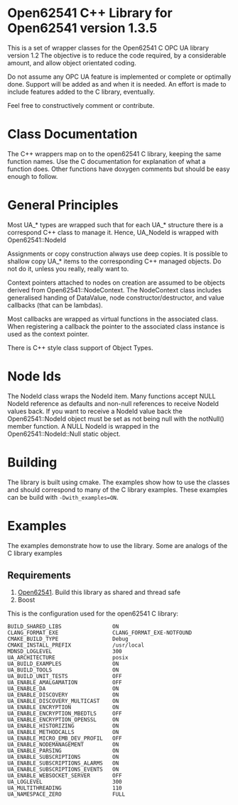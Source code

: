 # Open62541 C++ Library for Open62541 version 1.3.5

This is a set of wrapper classes for the Open62541 C OPC UA library version 1.2 The objective is to reduce the code 
required, by a considerable amount, and allow object orientated coding.

Do not assume any OPC UA feature is implemented or complete or optimally done. Support will be added as and when 
it is needed. An effort is made to include features added to the C library, eventually.

Feel free to constructively comment or contribute.

# Class Documentation

The C++ wrappers map on to the open62541 C library, keeping the same function names. Use the C documentation for explanation of what a function does. Other functions have doxygen comments but should be easy enough to follow.


# General Principles

Most UA_* types are wrapped such that for each UA_* structure there is a correspond C++ class to manage it. Hence,
UA_NodeId is wrapped with Open62541::NodeId

Assignments or copy construction always use deep copies. It is possible to shallow copy UA_* items to the 
corresponding C++ managed objects. Do not do it, unless you really, really want to.

Context pointers attached to nodes on creation are assumed to be objects derived from Open62541::NodeContext. The 
NodeContext class includes generalised handing of DataValue, node constructor/destructor, and value callbacks (that can be lambdas).

Most callbacks are wrapped as virtual functions in the associated class. When registering a callback the pointer to the associated class instance is used as the context pointer.

There is C++ style class support of Object Types.

# Node Ids

The NodeId class wraps the NodeId item. Many functions accept NULL NodeId reference as defaults and non-null references to receive NodeId values back. If you want to receive a NodeId value back the Open62541::NodeId object must be set as not being null with the notNull() member function. A NULL NodeId is wrapped in the Open62541::NodeId::Null static object.

# Building

The library is built using cmake. The examples show how to use the classes and should correspond to many of the C 
library examples. These examples can be build with `-Dwith_examples=ON`.

# Examples

The examples demonstrate how to use the library.  Some are analogs of the C library examples

## Requirements

1.  [Open62541](https://github.com/open62541/open62541). Build this library as shared and thread safe
2.  Boost

This is the configuration used for the open62541 C library:
```
BUILD_SHARED_LIBS                ON
CLANG_FORMAT_EXE                 CLANG_FORMAT_EXE-NOTFOUND
CMAKE_BUILD_TYPE                 Debug
CMAKE_INSTALL_PREFIX             /usr/local
MDNSD_LOGLEVEL                   300
UA_ARCHITECTURE                  posix
UA_BUILD_EXAMPLES                ON
UA_BUILD_TOOLS                   ON
UA_BUILD_UNIT_TESTS              OFF
UA_ENABLE_AMALGAMATION           OFF
UA_ENABLE_DA                     ON
UA_ENABLE_DISCOVERY              ON
UA_ENABLE_DISCOVERY_MULTICAST    ON
UA_ENABLE_ENCRYPTION             ON
UA_ENABLE_ENCRYPTION_MBEDTLS     OFF
UA_ENABLE_ENCRYPTION_OPENSSL     ON
UA_ENABLE_HISTORIZING            ON
UA_ENABLE_METHODCALLS            ON
UA_ENABLE_MICRO_EMB_DEV_PROFIL   OFF
UA_ENABLE_NODEMANAGEMENT         ON
UA_ENABLE_PARSING                ON
UA_ENABLE_SUBSCRIPTIONS          ON
UA_ENABLE_SUBSCRIPTIONS_ALARMS   ON
UA_ENABLE_SUBSCRIPTIONS_EVENTS   ON
UA_ENABLE_WEBSOCKET_SERVER       OFF
UA_LOGLEVEL                      300
UA_MULTITHREADING                110
UA_NAMESPACE_ZERO                FULL
```
